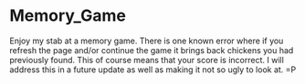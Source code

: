 # Memory_Game
Enjoy my stab at a memory game. There is one known error where if you refresh the page and/or continue the game it brings back chickens you had previously found. This of course means that your score is incorrect. I will address this in a future update as well as making it not so ugly to look at. =P
